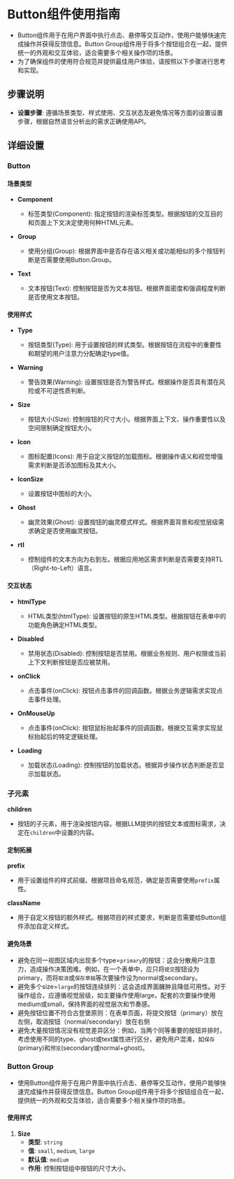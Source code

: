 # Button组件使用指南
- Button组件用于在用户界面中执行点击、悬停等交互动作，使用户能够快速完成操作并获得反馈信息。Button Group组件用于将多个按钮组合在一起，提供统一的外观和交互体验，适合需要多个相关操作项的场景。
- 为了确保组件的使用符合规范并提供最佳用户体验，请按照以下步骤进行思考和实现。

## 步骤说明
- **设置步骤**: 遵循场景类型、样式使用、交互状态及避免情况等方面的设置设置步骤，根据自然语言分析出的需求正确使用API。

## 详细设置

### Button

#### 场景类型

- **Component**                                                                     
  - 标签类型(Component): 指定按钮的渲染标签类型。根据按钮的交互目的和页面上下文决定使用何种HTML元素。

- **Group**
  - 使用分组(Group): 根据界面中是否存在语义相关或功能相似的多个按钮判断是否需要使用Button.Group。

- **Text**
  - 文本按钮(Text): 控制按钮是否为文本按钮。根据界面密度和强调程度判断是否使用文本按钮。

#### 使用样式

- **Type**
  - 按钮类型(Type): 用于设置按钮的样式类型。根据按钮在流程中的重要性和期望的用户注意力分配确定type值。

- **Warning**
  - 警告效果(Warning): 设置按钮是否为警告样式。根据操作是否具有潜在风险或不可逆性质判断。

- **Size**
  - 按钮大小(Size): 控制按钮的尺寸大小。根据界面上下文、操作重要性以及空间限制确定按钮大小。

- **Icon**
  - 图标配置(Icons): 用于自定义按钮的加载图标。根据操作语义和视觉增强需求判断是否添加图标及其大小。

- **IconSize**
  -  设置按钮中图标的大小。

- **Ghost**
  - 幽灵效果(Ghost): 设置按钮的幽灵模式样式。根据界面背景和视觉层级需求确定是否使用幽灵按钮。

- **rtl**
   - 控制组件的文本方向为右到左。根据应用地区需求判断是否需要支持RTL（Right-to-Left）语言。

#### 交互状态

- **htmlType**
  - HTML类型(htmlType): 设置按钮的原生HTML类型。根据按钮在表单中的功能角色确定HTML类型。

- **Disabled**
  - 禁用状态(Disabled): 控制按钮是否禁用。根据业务规则、用户权限或当前上下文判断按钮是否应被禁用。

- **onClick**
  - 点击事件(onClick): 按钮点击事件的回调函数。根据业务逻辑需求实现点击事件处理。

- **OnMouseUp**
  - 点击事件(onClick): 按钮鼠标抬起事件的回调函数。根据交互需求实现鼠标抬起后的特定逻辑处理。

- **Loading**
  - 加载状态(Loading): 控制按钮的加载状态。根据异步操作状态判断是否显示加载状态。


### 子元素

 **children**
   - 按钮的子元素，用于渲染按钮内容。根据LLM提供的按钮文本或图标需求，决定在`children`中设置的内容。

#### 定制拓展

 **prefix**
   - 用于设置组件的样式前缀。根据项目命名规范，确定是否需要使用`prefix`属性。

**className**
   - 用于自定义按钮的额外样式。根据项目的样式要求，判断是否需要给Button组件添加自定义样式。


#### 避免场景

- 避免在同一视图区域内出现多个type=`primary`的按钮：这会分散用户注意力，造成操作决策困难。例如，在一个表单中，应只将`提交`按钮设为primary，而将`取消`或`保存草稿`等次要操作设为normal或secondary。
- 避免多个size=`large`的按钮连续排列：这会造成界面臃肿且降低可用性。对于操作组合，应遵循视觉层级，如主要操作使用large，配套的次要操作使用medium或small，保持界面的视觉层次和节奏感。
- 避免按钮位置不符合古登堡原则：在表单页面，将提交按钮（primary）放在左侧，取消按钮（normal/secondary）放在右侧
- 避免大量按钮情况没有视觉差异区分：例如，当两个同等重要的按钮并排时，考虑使用不同的type、ghost或text属性进行区分，避免用户混淆，如`保存`(primary)和`预览`(secondary或normal+ghost)。



### Button Group
- 使用Button组件用于在用户界面中执行点击、悬停等交互动作，使用户能够快速完成操作并获得反馈信息。Button Group组件用于将多个按钮组合在一起，提供统一的外观和交互体验，适合需要多个相关操作项的场景。

#### 使用样式

1. **Size**
   - **类型**: `string`
   - **值**: `small`, `medium`, `large`
   - **默认值**: `medium`
   - **作用**: 控制按钮组中按钮的尺寸大小。
